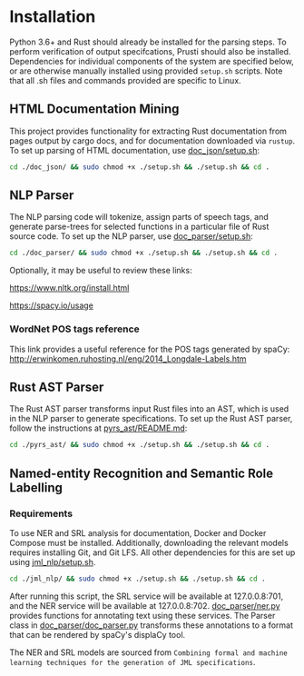 # Installation
Python 3.6+ and Rust should already be installed for the parsing steps. To perform verification of output specifcations, Prusti should also be installed.
Dependencies for individual components of the system are specified below, or are otherwise manually installed using provided `setup.sh` scripts.
Note that all .sh files and commands provided are specific to Linux. 

## HTML Documentation Mining
This project provides functionality for extracting Rust documentation from pages output by cargo docs, and for documentation downloaded via `rustup`.
To set up parsing of HTML documentation, use [doc_json/setup.sh](doc_json/setup.sh):
```bash
cd ./doc_json/ && sudo chmod +x ./setup.sh && ./setup.sh && cd .
```

## NLP Parser
The NLP parsing code will tokenize, assign parts of speech tags, and generate parse-trees for selected functions in a particular file of Rust source code.
To set up the NLP parser, use [doc_parser/setup.sh](doc_parser/setup.sh):
```bash
cd ./doc_parser/ && sudo chmod +x ./setup.sh && ./setup.sh && cd .
```

Optionally, it may be useful to review these links:

https://www.nltk.org/install.html

https://spacy.io/usage

### WordNet POS tags reference
This link provides a useful reference for the POS tags generated by spaCy:
http://erwinkomen.ruhosting.nl/eng/2014_Longdale-Labels.htm

[comment]: <> (### Launching NLP Server &#40;For WordNet parsing&#41;)

[comment]: <> (This command will launch StanfordCoreNLP. This is not necessary to use the NLP parser.)

[comment]: <> (```bash)

[comment]: <> (java -mx4g -cp "*" edu.stanford.nlp.pipeline.StanfordCoreNLPServer -port 9000 -timeout 15000)

[comment]: <> (```)


## Rust AST Parser
The Rust AST parser transforms input Rust files into an AST, which is used in the NLP parser to generate specifications.
To set up the Rust AST parser, follow the instructions at [pyrs_ast/README.md](pyrs_ast/README.md):
```bash
cd ./pyrs_ast/ && sudo chmod +x ./setup.sh && ./setup.sh && cd .
```

## Named-entity Recognition and Semantic Role Labelling
### Requirements
To use NER and SRL analysis for documentation, Docker and Docker Compose must be installed. Additionally, downloading the relevant models requires installing Git,
and Git LFS. All other dependencies for this are set up using [jml_nlp/setup.sh](jml_nlp/setup.sh).
```bash
cd ./jml_nlp/ && sudo chmod +x ./setup.sh && ./setup.sh && cd .
```
After running this script, the SRL service will be available at 127.0.0.8:701, and the NER service will be available at 127.0.0.8:702.
[doc_parser/ner.py](doc_parser/ner.py) provides functions for annotating text using these services. The Parser class in [doc_parser/doc_parser.py](doc_parser/doc_parser.py) transforms these annotations to a format that can be rendered by spaCy's displaCy tool.

The NER and SRL models are sourced from `Combining formal and machine learning techniques for the generation of JML specifications`.
